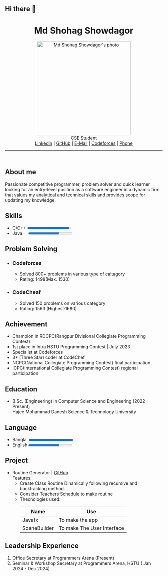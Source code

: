 ## Hi there 👋

<!--
**shohag-shadow/shohag-shadow** is a ✨ _special_ ✨ repository because its `README.md` (this file) appears on your GitHub profile.

Here are some ideas to get you started:

- 🔭 I’m currently working on ...
- 🌱 I’m currently learning ...
- 👯 I’m looking to collaborate on ...
- 🤔 I’m looking for help with ...
- 💬 Ask me about ...
- 📫 How to reach me: ...
- 😄 Pronouns: ...
- ⚡ Fun fact: ...
-->
<body>
    <header>
        <h1>Md Shohag Showdagor</h1>
        <figure>
        </figure>
        <img src="./assets/cropped_dp.png" alt="Md Shohag Showdagor's photo" width="300">
        <figcaption>CSE Student</figcaption>
        </figure>
        <nav>
            <a href="https://www.linkedin.com/in/md-shohag-showdagor/">Linkedin</a> |
            <a href="https://github.com/shohag-shadow">GitHub</a> | 
            <a href="mailto:mdshohagshowdagor001@gmail.com" type="email">E-Mail</a> | 
            <a href="https://codeforces.com/profile/shohag.shadow">Codeforces</a> | 
            <a href="tel:+8801875207685" >Phone</a>
        </nav>
        <hr>
    </header>
    <main>
            <h2>About me</h2>
            Passionate competitive programmer, problem solver and quick learner looking for an entry-level position as a software engineer in a dynamic firm that values my analytical and technical skills and provides scope for updating my knowledge.
        </section>
            <h2>Skills</h2>
            <ul>
                <li>C/C++ <progress min="0" max="100" value="95"></progress></li>
                <li>Java &nbsp; &nbsp; <progress min="0" max="100" value="70"></progress></li>
            </ul>
            <h2>Problem Solving</h2>
            <ul>
                <li>
                    <h3>Codeforces</h3> 
                    <ul>
                        <li>Solved 800+ problems in various type of caltagory</li>
                        <li>Rating: 1498(Max. 1530)</li>
                    </ul>
                </li>
                <li>
                    <h3>CodeCheaf</h3>
                    <ul>
                        <li>Solved 150 problems on various category</li>
                        <li>Rating: 1563 (Highest:1680)</li>
                    </ul>
                </li>
            </ul>
            <h2>Achievement</h2>
            <ul>
                <li>Champion in RDCPC(Rangpur Divisional Collegiate Programming Contest)</li>
                <li>1st place in Intra HSTU Programming Contest | July 2023</li>
                <li>Specialist at Codeforces</li>
                <li>3* (Three Star) coder at CodeChef</li>
                <li>NCPC(National Collegiate Programming Contest) final participation</li>
                <li>ICPC(International Collegiate Programming Contest) regional participation</li>
            </ul>
            <h2>Education</h2>
            <ul>
                <li>B.Sc. (Engineering) in Computer Science and Engineering (2022 - Present) <br>
                    Hajee Mohammad Danesh Science & Technology University</li>
            </ul>
            <h2>Language</h2>
            <ul>
                <li>Bangla&nbsp; <progress min="0" max="100" value="100"></progress></li>
                <li>English <progress min="0" max="100" value="70"></progress></li>
            </ul>
            <h2>Project</h2>
            <ul>
                <li>
                    Routine Generator | <a href="https://github.com/shohag-shadow/Routine-generator">GitHub</a><br>
                    Features: <br>
                    <ul>
                        <li>Create Class Routine Dinamically following recursive and backtracking method.</li>
                        <li>Consider Teachers Schedule to make routine</li>
                        <li>
                            Thecnologies used: <br>
                            <table>
                                <thead>
                                    <th>Name</th>
                                    <th>Use</th>
                                </thead>
                                <tbody>
                                    <tr>
                                        <td>Javafx</td>
                                        <td>To make the app</td>
                                    </tr>
                                    <tr>
                                        <td>SceneBuilder</td>
                                        <td>To make The User Interface</td>
                                    </tr>
                                </tbody>
                            </table>
                        </li>
                    </ul>
                </li>
            </ul>
            <h2>Leadership Experience</h2>
            <ol>
                <li>Office Secretary at Programmers Arena (Present)</Area></li>
                <li>Seminar & Workshop Secretary at Programmers Arena, HSTU ( Jan 2024 - Dec 2024)</li>
            </ol>
    </main>
    <footer>
    </footer>
</body>

